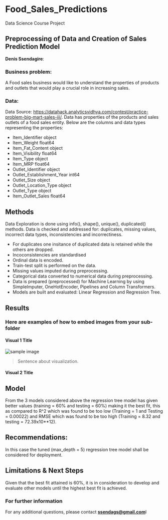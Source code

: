 # Food_Sales_Predictions
Data Science Course Project
## Preprocessing of Data and Creation of Sales Prediction Model

**Denis Ssendagire**: 

### Business problem:

A Food sales business would like to understand the properties of products and outlets that would play a crucial role in increasing sales.

### Data:
Data Source: https://datahack.analyticsvidhya.com/contest/practice-problem-big-mart-sales-iii/. Data has properties of the products and sales outlets of a food sales entity. Below are the columns and data types representing the properties:

- Item_Identifier               object
- Item_Weight                  float64
- Item_Fat_Content              object
- Item_Visibility              float64
- Item_Type                     object
- Item_MRP                     float64
- Outlet_Identifier             object
- Outlet_Establishment_Year      int64
- Outlet_Size                   object
- Outlet_Location_Type          object
- Outlet_Type                   object
- Item_Outlet_Sales            float64


## Methods
Data Exploration is done using info(), shape(), unique(), duplicated() methods. Data is checked and addressed for: duplicates, missing values, incorrect data types, inconsistencies and incorrectiness.
- For duplicates one insitance of duplicated data is retained while the others are dropped.
- Incoconsistencies are standardised
- Ordinal data is encoded.
- Train-test split is performed on the data.
- Missing values imputed during preprocessing.
- Categorical data converted to numerical data during preprocessing.
- Data is prepared (preprocessed) for Machine Learning by using SimpleImputer, OneHotEncoder, Pipelines and Column Transformers.
- Models are built and evaluated: Linear Regression and Regression Tree.

## Results

### Here are examples of how to embed images from your sub-folder


#### Visual 1 Title
![sample image](project1_sample_image.png)

> Sentence about visualization.

#### Visual 2 Title

## Model

From the 3 models considered above the regression tree model has given better values (training = 60% and testing = 60%) making it the best fit, this as compared to R^2 which was found to be too low (Training = 1 and Testing = 0.00022) and RMSE which was found to be too high (Training = 8.32 and testing = 72.39x10**12).

## Recommendations:

In this case the tuned (max_depth = 5) regression tree model shall be considered for deployment.

## Limitations & Next Steps

Given that the best fit attained is 60%, it is in consideration to develop and evaluate other models until the highest best fit is achieved.


### For further information

For any additional questions, please contact **ssendags@gmail.com**l
